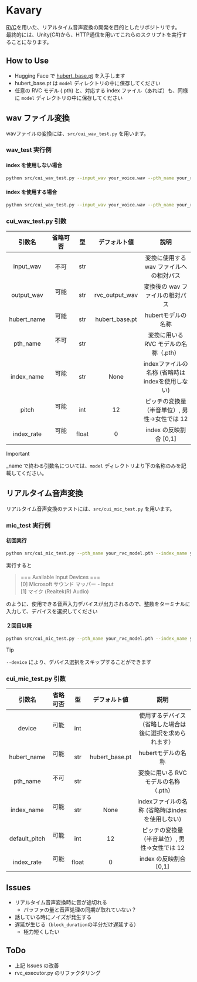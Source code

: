# Kavary

[RVC](https://github.com/RVC-Project/Retrieval-based-Voice-Conversion-WebUI)を用いた、リアルタイム音声変換の開発を目的としたリポジトリです。  
最終的には、Unity(C#)から、HTTP通信を用いてこれらのスクリプトを実行することになります。  

## How to Use

- Hugging Face で [hubert_base.pt](https://huggingface.co/lj1995/VoiceConversionWebUI/blob/main/hubert_base.pt) を入手します
- hubert_base.pt は ```model``` ディレクトリの中に保存してください  
- 任意の RVC モデル (.pth) と、対応する index ファイル（あれば）も、同様に ```model``` ディレクトリの中に保存してください  

## wav ファイル変換

wavファイルの変換には、```src/cui_wav_test.py``` を用います。  

### wav_test 実行例

#### index を使用しない場合

```bash RunWavTest_without_index
python src/cui_wav_test.py --input_wav your_voice.wav --pth_name your_rvc_model.pth
```

#### index を使用する場合

```bash RunWavTest_with_index
python src/cui_wav_test.py --input_wav your_voice.wav --pth_name your_rvc_model.pth --index_name your_rvc_model.index --index_rate 0.5
```

### cui_wav_test.py 引数

| 引数名     | 省略可否 |  型  |   デフォルト値   |                          説明                        |
|:---------:|:-------:|:-----:|:--------------:|:----------------------------------------------------:|
|input_wav  | 不可　　 |  str  |                | 変換に使用する wav ファイルへの相対パス                 |
|output_wav | 可能 　　|  str  | rvc_output_wav | 変換後の wav ファイルの相対パス                        |
|hubert_name| 可能 　　|  str  | hubert_base.pt | hubertモデルの名称                                    |
|pth_name   | 不可 　　|  str  |                | 変換に用いる RVC モデルの名称（.pth）                   |
|index_name | 可能 　　|  str  | None           | indexファイルの名称 (省略時はindexを使用しない)         |
|pitch      | 可能 　　|  int  | 12             | ピッチの変換量（半音単位）, 男性->女性では 12           |
|index_rate | 可能 　　| float | 0              | index の反映割合 [0,1]                                |

> [!IMPORTANT]
> _name で終わる引数名については、```model``` ディレクトリより下の名称のみを記載してください。

## リアルタイム音声変換

リアルタイム音声変換のテストには、```src/cui_mic_test.py``` を用います。

### mic_test 実行例

#### 初回実行

```bash first_time
python src/cui_mic_test.py --pth_name your_rvc_model.pth --index_name your_rvc_model.index --index_rate 0.5
```

実行すると
> === Available Input Devices ===  
>[0] Microsoft サウンド マッパー - Input  
>[1] マイク (Realtek(R) Audio)  

のように、使用できる音声入力デバイスが出力されるので、整数をターミナルに入力して、デバイスを選択してください

#### ２回目以降

```bash second_time
python src/cui_mic_test.py --pth_name your_rvc_model.pth --index_name your_rvc_model.index --index_rate 0.5 --device 1
```

> [!TIP]
> ```--device``` により、デバイス選択をスキップすることができます

### cui_mic_test.py 引数

| 引数名     　| 省略可否 |  型  |   デフォルト値   |                          説明                        |
|:-----------:|:-------:|:-----:|:--------------:|:----------------------------------------------------:|
|device       | 可能 　　|  int  |                | 使用するデバイス（省略した場合は後に選択を求められます）  |
|hubert_name  | 可能 　　|  str  | hubert_base.pt | hubertモデルの名称                                    |
|pth_name     | 不可 　　|  str  |                | 変換に用いる RVC モデルの名称（.pth）                   |
|index_name   | 可能 　　|  str  | None           | indexファイルの名称 (省略時はindexを使用しない)         |
|default_pitch| 可能 　　|  int  | 12             | ピッチの変換量（半音単位）, 男性->女性では 12           |
|index_rate   | 可能 　　| float | 0              | index の反映割合 [0,1]                                |

## Issues

- リアルタイム音声変換時に音が途切れる
  - バッファの量と音声処理の同期が取れていない？
- 話している時にノイズが発生する
- 遅延が生じる（```block_duration```の半分だけ遅延する）
  - 極力短くしたい

## ToDo

- 上記 Issues の改善
- rvc_executor.py のリファクタリング
